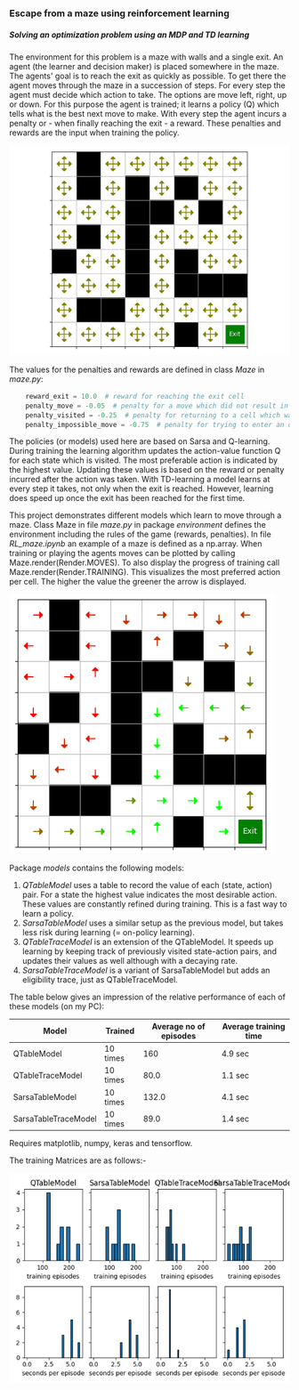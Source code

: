 ### Escape from a maze using reinforcement learning

##### Solving an optimization problem using an MDP and TD learning

The environment for this problem is a maze with walls and a single exit. An agent (the learner and decision maker) is placed somewhere in the maze. The agents' goal is to reach the exit as quickly as possible. To get there the agent moves through the maze in a succession of steps. For every step the agent must decide which action to take. The options are move left, right, up or down. For this purpose the agent is trained; it learns a policy (Q) which tells what is the best next move to make. With every step the agent incurs a penalty or - when finally reaching the exit - a reward. These penalties and rewards are the input when training the policy. 

![Maze](Maze.png)

The values for the penalties and rewards are defined in class *Maze* in *maze.py*:
```python
    reward_exit = 10.0  # reward for reaching the exit cell
    penalty_move = -0.05  # penalty for a move which did not result in finding the exit cell
    penalty_visited = -0.25  # penalty for returning to a cell which was visited earlier
    penalty_impossible_move = -0.75  # penalty for trying to enter an occupied cell or moving out of the maze
```
The policies (or models) used here are based on Sarsa and Q-learning. During training the learning algorithm updates the action-value function Q for each state which is visited. The most preferable action is indicated by the highest value. Updating these values is based on the reward or penalty incurred after the action was taken. With TD-learning a model learns at every step it takes, not only when the exit is reached. However, learning does speed up once the exit has been reached for the first time. 

This project demonstrates different models which learn to move through a maze. Class Maze in file *maze.py* in package *environment* defines the environment including the rules of the game (rewards, penalties). In file *RL_maze.ipynb* an example of a maze is defined as a np.array. When training or playing the agents moves can be plotted by calling Maze.render(Render.MOVES). To also display the progress of training call Maze.render(Render.TRAINING). This visualizes the most preferred action per cell. The higher the value the greener the arrow is displayed.

![Maze](bestmove.png)

Package *models* contains the following models:
1. *QTableModel* uses a table to record the value of each (state, action) pair. For a state the highest value indicates the most desirable action. These values are constantly refined during training. This is a fast way to learn a policy.
2. *SarsaTableModel* uses a similar setup as the previous model, but takes less risk during learning (= on-policy learning).
3. *QTableTraceModel* is an extension of the QTableModel. It speeds up learning by keeping track of previously visited state-action pairs, and updates their values as well although with a decaying rate.
4. *SarsaTableTraceModel* is a variant of SarsaTableModel but adds an eligibility trace, just as QTableTraceModel.

The table below gives an impression of the relative performance of each of these models (on my PC):

| Model | Trained | Average no of episodes | Average training time |
| --- | --- |------------------------|-----------------------| 
| QTableModel | 10 times | 160                    | 4.9 sec               |
| QTableTraceModel | 10 times | 80.0                   | 1.1 sec               |
| SarsaTableModel | 10 times | 132.0                  | 4.1 sec               |
| SarsaTableTraceModel | 10 times | 89.0                   | 1.4 sec               |

Requires matplotlib, numpy, keras and tensorflow.

The training Matrices are as follows:-

![Maze](Matrix.png)
